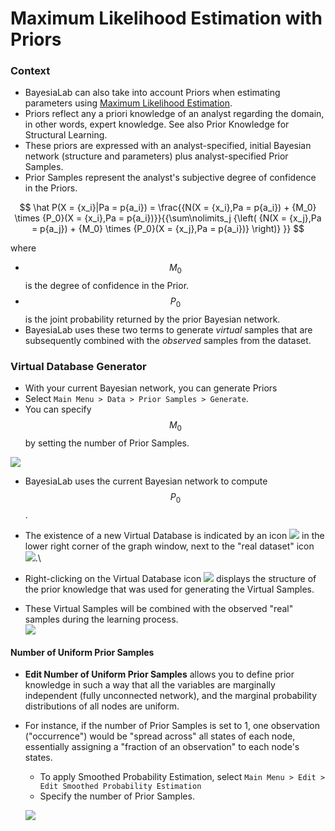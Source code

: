 # Maximum Likelihood Estimation with Priors

### Context <a href="#h3__1168384108" id="h3__1168384108"></a>

* BayesiaLab can also take into account Priors when estimating parameters using [Maximum Likelihood Estimation](./).
* Priors reflect any a priori knowledge of an analyst regarding the domain, in other words, expert knowledge. See also Prior Knowledge for Structural Learning.
* These priors are expressed with an analyst-specified, initial Bayesian network (structure and parameters) plus analyst-specified Prior Samples.
* Prior Samples represent the analyst's subjective degree of confidence in the Priors.

$$
\hat P(X = {x_i}|Pa = p{a_i}) = \frac{{N(X = {x_i},Pa = p{a_i}) + {M_0} \times {P_0}(X = {x_i},Pa = p{a_i})}}{{\sum\nolimits_j {\left( {N(X = {x_j},Pa = p{a_j}) + {M_0} \times {P_0}(X = {x_j},Pa = p{a_i})} \right)} }}
$$

where

* $${M_0}$$ is the degree of confidence in the Prior.
* $${P_0}$$ is the joint probability returned by the prior Bayesian network.
* BayesiaLab uses these two terms to generate _virtual_ samples that are subsequently combined with the _observed_ samples from the dataset.

### Virtual Database Generator <a href="#h4__1518761" id="h4__1518761"></a>

* With your current Bayesian network, you can generate Priors&#x20;
* Select  `Main Menu > Data > Prior Samples > Generate`.
* You can specify $${M_0}$$ by setting the number of Prior Samples.

![](https://bayesia.clickhelp.co/resources/Storage/bayesialab/FAQ/attachments/12320859/35652298.png)&#x20;

* BayesiaLab uses the current Bayesian network to compute $${P_0}$$.
* The existence of a new Virtual Database is indicated by an icon ![](https://res.cloudinary.com/dvr3obmlj/image/upload/v1686184063/BayesiaLab\_Icons/virtual-database\_o2nf2n.svg) in the lower right corner of the graph window, next to the "real dataset" icon ![](https://res.cloudinary.com/dvr3obmlj/image/upload/v1686184169/BayesiaLab\_Icons/database\_uxupjf.svg).\

* Right-clicking on the Virtual Database icon ![](https://res.cloudinary.com/dvr3obmlj/image/upload/v1686184063/BayesiaLab\_Icons/virtual-database\_o2nf2n.svg) displays the structure of the prior knowledge that was used for generating the Virtual Samples.
* These Virtual Samples will be combined with the observed "real" samples during the learning process.\
  ![](https://bayesia.clickhelp.co/resources/Storage/bayesialab/FAQ/attachments/12320859/12582917.png)

#### Number of Uniform Prior Samples <a href="#h3__694922507" id="h3__694922507"></a>

* **Edit Number of Uniform Prior Samples** allows you to define prior knowledge in such a way that all the variables are marginally independent (fully unconnected network), and the marginal probability distributions of all nodes are uniform.
*   For instance, if the number of Prior Samples is set to 1, one observation ("occurrence") would be "spread across" all states of each node, essentially assigning a "fraction of an observation" to each node's states.

    * To apply Smoothed Probability Estimation, select `Main Menu > Edit > Edit Smoothed Probability Estimation`
    * Specify the number of Prior Samples.

    ![](https://bayesia.clickhelp.co/resources/Storage/bayesialab/FAQ/attachments/12320859/35652299.png)
